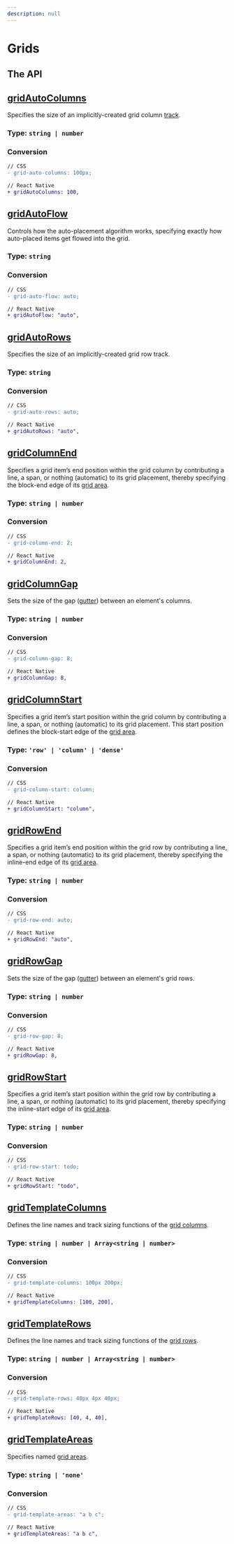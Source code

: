 ```yaml
---
description: null
---
```


# Grids

## The API

## [gridAutoColumns](https://developer.mozilla.org/en-US/docs/Web/CSS/grid-auto-columns)

Specifies the size of an implicitly-created grid column [track](https://developer.mozilla.org/en-US/docs/Glossary/grid_tracks).

### **Type:** `string | number`

### Conversion

```diff
// CSS
- grid-auto-columns: 100px;

// React Native
+ gridAutoColumns: 100,
```

## [gridAutoFlow](https://developer.mozilla.org/en-US/docs/Web/CSS/grid-auto-flow)

Controls how the auto-placement algorithm works, specifying exactly how auto-placed items get flowed into the grid.

### **Type:** `string`

### Conversion

```diff
// CSS
- grid-auto-flow: auto;

// React Native
+ gridAutoFlow: "auto",
```

## [gridAutoRows](https://developer.mozilla.org/en-US/docs/Web/CSS/grid-auto-rows)

Specifies the size of an implicitly-created grid row track.

### **Type:** `string`

### Conversion

```diff
// CSS
- grid-auto-rows: auto;

// React Native
+ gridAutoRows: "auto",
```

## [gridColumnEnd](https://developer.mozilla.org/en-US/docs/Web/CSS/grid-column-end)

Specifies a grid item’s end position within the grid column by contributing a line, a span, or nothing \(automatic\) to its grid placement, thereby specifying the block-end edge of its [grid area](https://developer.mozilla.org/en-US/docs/Glossary/grid_areas).

### **Type:** `string | number`

### Conversion

```diff
// CSS
- grid-column-end: 2;

// React Native
+ gridColumnEnd: 2,
```

## [gridColumnGap](https://developer.mozilla.org/en-US/docs/Web/CSS/grid-column-gap)

Sets the size of the gap \([gutter](https://developer.mozilla.org/en-US/docs/Glossary/Gutters)\) between an element's columns.

### **Type:** `string | number`

### Conversion

```diff
// CSS
- grid-column-gap: 8;

// React Native
+ gridColumnGap: 8,
```

## [gridColumnStart](https://developer.mozilla.org/en-US/docs/Web/CSS/grid-column-start)

Specifies a grid item’s start position within the grid column by contributing a line, a span, or nothing \(automatic\) to its grid placement. This start position defines the block-start edge of the [grid area](https://developer.mozilla.org/en-US/docs/Glossary/grid_areas).

### **Type:** `'row' | 'column' | 'dense'`

### Conversion

```diff
// CSS
- grid-column-start: column;

// React Native
+ gridColumnStart: "column",
```

## [gridRowEnd](https://developer.mozilla.org/en-US/docs/Web/CSS/grid-Row-End)

Specifies a grid item’s end position within the grid row by contributing a line, a span, or nothing \(automatic\) to its grid placement, thereby specifying the inline-end edge of its [grid area](https://developer.mozilla.org/en-US/docs/Glossary/grid_areas).

### **Type:** `string | number`

### Conversion

```diff
// CSS
- grid-row-end: auto;

// React Native
+ gridRowEnd: "auto",
```

## [gridRowGap](https://developer.mozilla.org/en-US/docs/Web/CSS/grid-Row-Gap)

Sets the size of the gap \([gutter](https://developer.mozilla.org/en-US/docs/Glossary/gutters)\) between an element's grid rows.

### **Type:** `string | number`

### Conversion

```diff
// CSS
- grid-row-gap: 8;

// React Native
+ gridRowGap: 8,
```

## [gridRowStart](https://developer.mozilla.org/en-US/docs/Web/CSS/grid-Row-Start)

Specifies a grid item’s start position within the grid row by contributing a line, a span, or nothing \(automatic\) to its grid placement, thereby specifying the inline-start edge of its [grid area](https://developer.mozilla.org/en-US/docs/Glossary/grid_areas).

### **Type:** `string | number`

### Conversion

```diff
// CSS
- grid-row-start: todo;

// React Native
+ gridRowStart: "todo",
```

## [gridTemplateColumns](https://developer.mozilla.org/en-US/docs/Web/CSS/grid-Template-Columns)

Defines the line names and track sizing functions of the [grid columns](https://developer.mozilla.org/en-US/docs/Glossary/grid_column).

### **Type:** `string | number | Array<string | number>`

### Conversion

```diff
// CSS
- grid-template-columns: 100px 200px;

// React Native
+ gridTemplateColumns: [100, 200],
```

## [gridTemplateRows](https://developer.mozilla.org/en-US/docs/Web/CSS/grid-Template-Rows)

Defines the line names and track sizing functions of the [grid rows](https://developer.mozilla.org/en-US/docs/Glossary/grid_rows).

### **Type:** `string | number | Array<string | number>`

### Conversion

```diff
// CSS
- grid-template-rows: 40px 4px 40px;

// React Native
+ gridTemplateRows: [40, 4, 40],
```

## [gridTemplateAreas](https://developer.mozilla.org/en-US/docs/Web/CSS/grid-Template-Areas)

Specifies named [grid areas](https://developer.mozilla.org/en-US/docs/Glossary/grid_areas).

### **Type:** `string | 'none'`

### Conversion

```diff
// CSS
- grid-template-areas: "a b c";

// React Native
+ gridTemplateAreas: "a b c",
```

